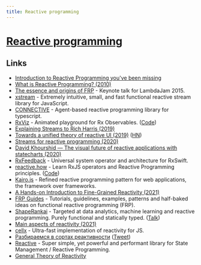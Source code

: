 ```yaml
---
title: Reactive programming
---
```


# [Reactive programming](https://en.wikipedia.org/wiki/Reactive_programming)

## Links

- [Introduction to Reactive Programming you've been missing](https://gist.github.com/staltz/868e7e9bc2a7b8c1f754)
- [What is Reactive Programming? (2010)](http://paulstovell.com/blog/reactive-programming)
- [The essence and origins of FRP](https://github.com/conal/talk-2015-essence-and-origins-of-frp) - Keynote talk for LambdaJam 2015.
- [xstream](https://github.com/staltz/xstream) - Extremely intuitive, small, and fast functional reactive stream library for JavaScript.
- [CONNECTIVE](https://connective.dev/) - Agent-based reactive programming library for typescript.
- [RxViz](https://rxviz.com/) - Animated playground for Rx Observables. ([Code](https://github.com/moroshko/rxviz))
- [Explaining Streams to Rich Harris (2019)](https://johnlindquist.com/explaining-streams-to-rich-harris)
- [Towards a unified theory of reactive UI (2019)](https://raphlinus.github.io/ui/druid/2019/11/22/reactive-ui.html) ([HN](https://news.ycombinator.com/item?id=21607818))
- [Streams for reactive programming (2020)](https://surma.dev/things/streams-for-reactive-programming/)
- [David Khourshid — The visual future of reactive applications with statecharts (2020)](https://www.youtube.com/watch?v=o84Xw8qiTCw)
- [RxFeedback](https://github.com/NoTests/RxFeedback.swift) - Universal system operator and architecture for RxSwift.
- [reactive.how](https://reactive.how/) - Learn RxJS operators and Reactive Programming principles. ([Code](https://github.com/cedricss/reactive.how))
- [Kairo.js](https://github.com/3Shain/kairo) - Refined reactive programming pattern for web applications, the framework over frameworks.
- [A Hands-on Introduction to Fine-Grained Reactivity (2021)](https://dev.to/ryansolid/a-hands-on-introduction-to-fine-grained-reactivity-3ndf)
- [FRP Guides](https://github.com/HeinrichApfelmus/frp-guides) - Tutorials, guidelines, examples, patterns and half-baked ideas on functional reactive programming (FRP).
- [ShapeRankai](https://github.com/f5devcentral/shapeRank) - Targeted at data analytics, machine learning and reactive programming. Purely functional and statically typed. ([Talk](https://www.youtube.com/watch?v=vMO-CFlbYf8))
- [Main aspects of reactivity (2021)](https://dev.to/ninjin/main-aspects-of-reactivity-58co)
- [cellx](https://github.com/Riim/cellx) - Ultra-fast implementation of reactivity for JS.
- [Разбираемся в сортах реактивности](https://github.com/nin-jin/slides/blob/master/reactivity/readme.md) ([Tweet](https://twitter.com/andrey_sitnik/status/1460956157854752768))
- [Reactive](https://github.com/YousefED/reactive) - Super simple, yet powerful and performant library for State Management / Reactive Programming.
- [General Theory of Reactivity](https://github.com/kriskowal/gtor)
